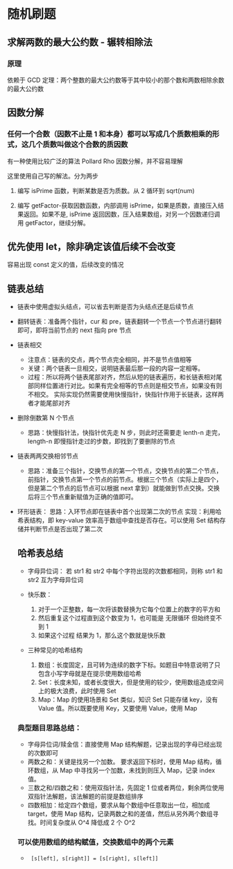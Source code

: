 <!--
 * @Descripttion: 刷题练习总结
 * @Author: ycc
 * @Date: 2022-02-11 09:37:44
 * @LastEditTime: 2022-04-06 10:47:00
-->

# 随机刷题

## 求解两数的最大公约数 - 辗转相除法

### 原理

依赖于 GCD 定理：两个整数的最大公约数等于其中较小的那个数和两数相除余数的最大公约数

## 因数分解

### 任何一个合数（因数不止是 1 和本身）都可以写成几个质数相乘的形式，这几个质数叫做这个合数的质因数

有一种使用比较广泛的算法 Pollard Rho 因数分解，并不容易理解

这里使用自己写的解法。分为两步

1. 编写 isPrime 函数，判断某数是否为质数。从 2 循环到 sqrt(num)

2. 编写 getFactor-获取因数函数，内部调用 isPrime，如果是质数，直接压入结果返回。如果不是,
   isPrime 返回因数，压入结果数组，对另一个因数递归调用 getFactor，继续分解。

## 优先使用 let，除非确定该值后续不会改变

容易出现 const 定义的值，后续改变的情况

## 链表总结

- 链表中使用虚拟头结点，可以省去判断是否为头结点还是后续节点
- 翻转链表：准备两个指针，cur 和 pre，链表翻转一个节点一个节点进行翻转即可，即将当前节点的 next 指向 pre 节点
- 链表相交
  - 注意点：链表的交点，两个节点完全相同，并不是节点值相等
  - 关键：两个链表一旦相交，说明链表最后那一段的内容一定相等。
  - 过程：所以将两个链表尾部对齐，然后从短的链表遍历，和长链表相对尾部同样位置进行对比。如果有完全相等的节点则是相交节点，如果没有则不相交。 实际实现仍然需要使用快慢指针，快指针作用于长链表，这样两者才能尾部对齐
- 删除倒数第 N 个节点

  - 思路：快慢指针法，快指针优先走 N 步，则此时还需要走 lenth-n 走完，length-n 即慢指针走过的步数，即找到了要删除的节点

- 链表两两交换相邻节点

  - 思路：准备三个指针，交换节点的第一个节点，交换节点的第二个节点，前指针，交换节点第一个节点的前节点。根据三个节点（实际上是四个，但是第二个节点的后节点可以根据 next 拿到）就能做到节点交换。交换后将三个节点重新赋值为正确的值即可。

- 环形链表：
  思路：入环节点即在链表中首个出现第二次的节点
  实现：利用哈希表结构，即 key-value 效率高于数组中查找是否存在。可以使用 Set 结构存储并判断节点是否出现了第二次

  ## 哈希表总结

  - 字母异位词：
    若 str1 和 str2 中每个字符出现的次数都相同，则称 str1 和 str2 互为字母异位词

  - 快乐数：

    1. 对于一个正整数，每一次将该数替换为它每个位置上的数字的平方和
    2. 然后重复这个过程直到这个数变为 1，也可能是 无限循环 但始终变不到 1
    3. 如果这个过程 结果为 1，那么这个数就是快乐数

  - 三种常见的哈希结构
    1. 数组：长度固定，且可转为连续的数字下标。如题目中特意说明了只包含小写字母就是在提示使用数组哈希
    2. Set：长度未知，或者长度很大，但是使用的较少，使用数组造成空间上的极大浪费，此时使用 Set
    3. Map：Map 的使用场景和 Set 类似，知识 Set 只能存储 key，没有 Value 值。所以既要使用 Key，又要使用 Value，使用 Map

  ### 典型题目思路总结：

  - 字母异位词/赎金信：直接使用 Map 结构解题，记录出现的字母已经出现的次数即可
  - 两数之和：关键是找另一个加数。
    要求返回下标时，使用 Map 结构，循环数组，从 Map 中寻找另一个加数，未找到则压入 Map，记录 index 值。
  - 三数之和/四数之和：使用双指针法，先固定 1 位或者两位，剩余两位使用双指针法解题，该法解题的前提是数组排序
  - 四数相加：给定四个数组，要求从每个数组中任意取出一位，相加成 target，使用 Map 结构，记录两数之和的差值，然后从另外两个数组寻找。时间复杂度从 O^4 降低成 2 个 O^2

  ### 可以使用数组的结构赋值，交换数组中的两个元素

  - ` [s[left], s[right]] = [s[right], s[left]]`
